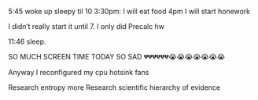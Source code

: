 5:45 woke up sleepy til 10
3:30pm: I will eat food 
4pm I will start honework

I didn’t really start it until 7. I only did Precalc hw

11:46 sleep.

SO MUCH SCREEN TIME TODAY SO SAD 💔💔💔💔💔💔😭😭😭😭😭😭😭

Anyway I reconfigured my cpu hotsink fans 

Research entropy more
Research scientific hierarchy of evidence 